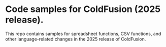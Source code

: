 # Code samples for ColdFusion (2025 release). 

This repo contains samples for spreadsheet functions, CSV functions, and other language-related changes in the 2025 release of ColdFusion.